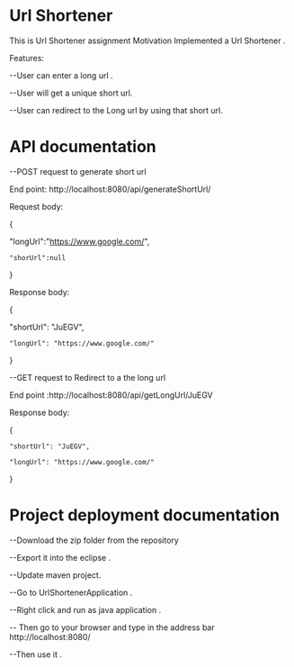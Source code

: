 # Url Shortener
This is Url Shortener assignment Motivation Implemented a Url Shortener .

Features:

--User can enter a long url .

--User will get a unique short url.

--User can redirect to the Long url by using that short url.

# API documentation

--POST request to generate short url

End point: http://localhost:8080/api/generateShortUrl/

Request body:

{
  
  "longUrl":"https://www.google.com/",
    
    "shorUrl":null
}

Response body:

{
   
   "shortUrl": "JuEGV",
    
    "longUrl": "https://www.google.com/"
}

--GET request to  Redirect to a the long url

End point :http://localhost:8080/api/getLongUrl/JuEGV

Response body:

{

    "shortUrl": "JuEGV",
    
    "longUrl": "https://www.google.com/"
}


# Project deployment documentation

--Download the zip folder from the repository

--Export it into the eclipse .

--Update maven project.

--Go to UrlShortenerApplication .

--Right click and run as java application .

-- Then go to your browser and type in the address bar http://localhost:8080/

--Then use it .

